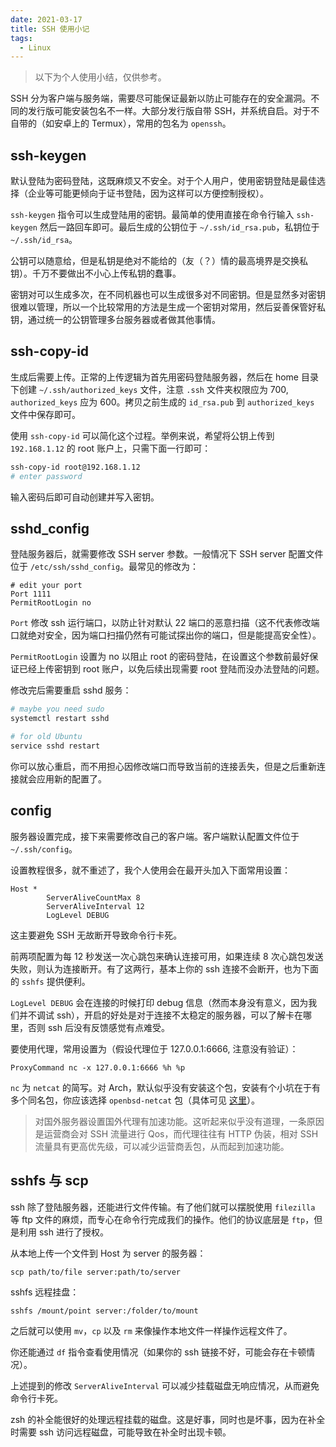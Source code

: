 ```yaml
---
date: 2021-03-17
title: SSH 使用小记
tags:
  - Linux
---
```

> 以下为个人使用小结，仅供参考。

SSH 分为客户端与服务端，需要尽可能保证最新以防止可能存在的安全漏洞。不同的发行版可能安装包名不一样。大部分发行版自带 SSH，并系统自启。对于不自带的（如安卓上的 Termux），常用的包名为 `openssh`。



## ssh-keygen

默认登陆为密码登陆，这既麻烦又不安全。对于个人用户，使用密钥登陆是最佳选择（企业等可能更倾向于证书登陆，因为这样可以方便控制授权）。

`ssh-keygen` 指令可以生成登陆用的密钥。最简单的使用直接在命令行输入 `ssh-keygen` 然后一路回车即可。最后生成的公钥位于 `~/.ssh/id_rsa.pub`，私钥位于 `~/.ssh/id_rsa`。

公钥可以随意给，但是私钥是绝对不能给的（友（？）情的最高境界是交换私钥）。千万不要做出不小心上传私钥的蠢事。

密钥对可以生成多次，在不同机器也可以生成很多对不同密钥。但是显然多对密钥很难以管理，所以一个比较常用的方法是生成一个密钥对常用，然后妥善保管好私钥，通过统一的公钥管理多台服务器或者做其他事情。



## ssh-copy-id

生成后需要上传。正常的上传逻辑为首先用密码登陆服务器，然后在 home 目录下创建 `~/.ssh/authorized_keys` 文件，注意 `.ssh` 文件夹权限应为 700, `authorized_keys` 应为 600。拷贝之前生成的 `id_rsa.pub` 到 `authorized_keys` 文件中保存即可。

使用 `ssh-copy-id` 可以简化这个过程。举例来说，希望将公钥上传到 `192.168.1.12` 的 root 账户上，只需下面一行即可：

```bash
ssh-copy-id root@192.168.1.12
# enter password
```

输入密码后即可自动创建并写入密钥。



## sshd_config

登陆服务器后，就需要修改 SSH server 参数。一般情况下 SSH server 配置文件位于 `/etc/ssh/sshd_config`。最常见的修改为：

```text
# edit your port
Port 1111
PermitRootLogin no
```

`Port` 修改 ssh 运行端口，以防止针对默认 22 端口的恶意扫描（这不代表修改端口就绝对安全，因为端口扫描仍然有可能试探出你的端口，但是能提高安全性）。

`PermitRootLogin` 设置为 no 以阻止 root 的密码登陆，在设置这个参数前最好保证已经上传密钥到 root 账户，以免后续出现需要 root 登陆而没办法登陆的问题。

修改完后需要重启 sshd 服务：

```bash
# maybe you need sudo
systemctl restart sshd

# for old Ubuntu
service sshd restart
```

你可以放心重启，而不用担心因修改端口而导致当前的连接丢失，但是之后重新连接就会应用新的配置了。



## config

服务器设置完成，接下来需要修改自己的客户端。客户端默认配置文件位于 `~/.ssh/config`。

设置教程很多，就不重述了，我个人使用会在最开头加入下面常用设置：

```text
Host *
        ServerAliveCountMax 8
        ServerAliveInterval 12
        LogLevel DEBUG
```

这主要避免 SSH 无故断开导致命令行卡死。

前两项配置为每 12 秒发送一次心跳包来确认连接可用，如果连续 8 次心跳包发送失败，则认为连接断开。有了这两行，基本上你的 ssh 连接不会断开，也为下面的 `sshfs` 提供便利。

`LogLevel DEBUG` 会在连接的时候打印 debug 信息（然而本身没有意义，因为我们并不调试 ssh），开启的好处是对于连接不太稳定的服务器，可以了解卡在哪里，否则 ssh 后没有反馈感觉有点难受。

要使用代理，常用设置为（假设代理位于 127.0.0.1:6666, 注意没有验证）：

```text
ProxyCommand nc -x 127.0.0.1:6666 %h %p
```

`nc` 为 `netcat` 的简写。对 Arch，默认似乎没有安装这个包，安装有个小坑在于有多个同名包，你应该选择 `openbsd-netcat` 包（具体可见 [这里](https://flag.zeka.cloud/2020/12#%E8%AE%B0%E4%B8%80%E6%AC%A1%20netcat%20%E4%B8%8D%E5%90%8C%E6%9D%A5%E6%BA%90%E5%AF%BC%E8%87%B4%E7%9A%84%E9%94%99%E8%AF%AF)）。

> 对国外服务器设置国外代理有加速功能。这听起来似乎没有道理，一条原因是运营商会对 SSH 流量进行 Qos，而代理往往有 HTTP 伪装，相对 SSH 流量具有更高优先级，可以减少运营商丢包，从而起到加速功能。



## sshfs 与 scp

ssh 除了登陆服务器，还能进行文件传输。有了他们就可以摆脱使用 `filezilla` 等 ftp 文件的麻烦，而专心在命令行完成我们的操作。他们的协议底层是 `ftp`，但是利用 ssh 进行了授权。

从本地上传一个文件到 Host 为 server 的服务器：

```
scp path/to/file server:path/to/server
```

sshfs 远程挂盘：

```
sshfs /mount/point server:/folder/to/mount
```

之后就可以使用 `mv`，`cp` 以及 `rm` 来像操作本地文件一样操作远程文件了。

你还能通过 `df` 指令查看使用情况（如果你的 ssh 链接不好，可能会存在卡顿情况）。

上述提到的修改 `ServerAliveInterval` 可以减少挂载磁盘无响应情况，从而避免命令行卡死。

zsh 的补全能很好的处理远程挂载的磁盘。这是好事，同时也是坏事，因为在补全时需要 ssh 访问远程磁盘，可能导致在补全时出现卡顿。